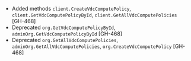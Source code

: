 * Added methods `client.CreateVdcComputePolicy`, `client.GetVdcComputePolicyById`, `client.GetAllVdcComputePolicies` [GH-468]
* Deprecated `org.GetVdcComputePolicyById`, `adminOrg.GetVdcComputePolicyById` [GH-468]
* Deprecated `org.GetAllVdcComputePolicies`, `adminOrg.GetAllVdcComputePolicies`, `org.CreateVdcComputePolicy` [GH-468]
